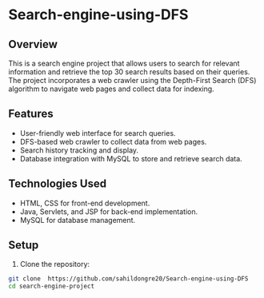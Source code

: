 # Search-engine-using-DFS


## Overview

This is a search engine project that allows users to search for relevant information and retrieve the top 30 search results based on their queries. The project incorporates a web crawler using the Depth-First Search (DFS) algorithm to navigate web pages and collect data for indexing.

## Features

- User-friendly web interface for search queries.
- DFS-based web crawler to collect data from web pages.
- Search history tracking and display.
- Database integration with MySQL to store and retrieve search data.

## Technologies Used

- HTML, CSS for front-end development.
- Java, Servlets, and JSP for back-end implementation.
- MySQL for database management.

## Setup

1. Clone the repository:

```bash
git clone  https://github.com/sahildongre20/Search-engine-using-DFS
cd search-engine-project
